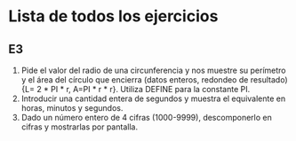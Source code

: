 Lista de todos los ejercicios
==============

E3
--------------
1. Pide el valor del radio de una circunferencia y nos muestre su perímetro y el área del círculo que encierra (datos enteros, redondeo de resultado) {L= 2 * PI * r, A=PI * r * r}. Utiliza DEFINE para la constante PI.
2. Introducir una cantidad entera de segundos y muestra el equivalente en horas, minutos y segundos.
3. Dado un número entero de 4 cifras (1000-9999), descomponerlo en cifras y mostrarlas por pantalla.
